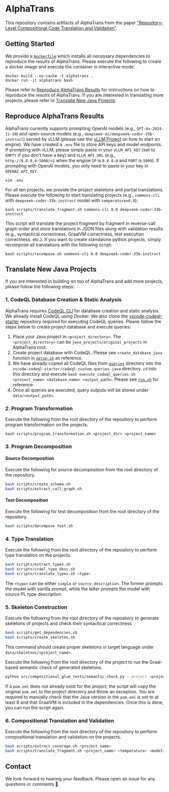 # AlphaTrans
This repository contains artifacts of AlphaTrans from the paper ["Repository-Level Compositional Code Translation and Validation"](https://arxiv.org/abs/2410.24117).

## Getting Started
We provide a [`Dockerfile`](/Dockerfile) which installs all necessary dependencies to reproduce the results of AlphaTrans. Please execute the following to create a docker image and execute the container in interactive mode:

```
docker build --no-cache -t alphatrans .
docker run -it alphatrans bash
```

Please refer to [Reproduce AlphaTrans Results](#reproduce-alphatrans-results) for instructions on how to reproduce the results of AlphaTrans. If you are interested in translating more projects, please refer to [Translate New Java Projects](#translate-new-java-projects).

## Reproduce AlphaTrans Results
AlphaTrans currently supports prompting OpenAI models (e.g., `GPT-4o-2024-11-20`) and open-source models (e.g., `deepseek-ai/deepseek-coder-33b-instruct`) served by vLLM (please see the [vLLM Project](https://github.com/vllm-project/vllm) on how to start an engine). We have created a `.env` file to store API keys and model endpoints. If prompting with vLLM, please simply paste in your `VLLM_API_KEY` (set to `EMPTY` if you don't have a key) and `VLLM_API_URL` (e.g., `http://0.0.0.0:5000/v1` when the engine `IP` is `0.0.0.0` and `PORT` is `5000`). If prompting with OpenAI models, you only need to paste in your key in `OPENAI_API_KEY`.

```
vim .env
```

For all ten projects, we provide the project skeletons and partial translations. Please execute the following to start translating projects (e.g., `commons-cli` with `deepseek-coder-33b-instruct` model with `temperature=0.0`):

```
bash scripts/translate_fragment.sh commons-cli 0.0 deepseek-coder-33b-instruct
```

This script will translate the project fragment by fragment in reverse-call graph order and store translations in JSON files along with validation results (e.g., syntactical correctness, GraalVM correctness, test execution correctness, etc.). If you want to create standalone python projects, simply recompose all translations with the following script:

```
bash scripts/recompose.sh commons-cli 0.0 deepseek-coder-33b-instruct
```

## Translate New Java Projects
If you are interested in building on top of AlphaTrans and add more projects, please follow the following steps:

### 1. CodeQL Database Creation & Static Analysis

AlphaTrans requires [CodeQL CLI](https://docs.github.com/en/code-security/codeql-cli/getting-started-with-the-codeql-cli/setting-up-the-codeql-cli) for database creation and static analysis. We already install CodeQL using Docker. We also clone the [vscode-codeql-starter](https://github.com/github/vscode-codeql-starter) repository required for executing CodeQL queries. Please follow the steps below to create project database and execute queries:

1. Place your Java project in `<project_directory>`. The `<project_directory>` can be `java_projects/original_projects` in AlphaTrans root.
2. Create project database with CodeQL. Please see `create_database_java` function in [`setup.sh`](/setup.sh) as reference.
3. We have already copied all CodeQL files from [`queries`](/queries/) directory into the `vscode-codeql-starter/codeql-custom-queries-java` directory. `cd` into this directory and execute `bash execute_codeql_queries.sh <project_name> <database_name> <output_path>`. Please see [`run.sh`](/queries/run.sh) for reference.
4. Once all queries are executed, query outputs will be stored under `data/<output_path>`.

### 2. Program Transformation
Execute the following from the root directory of the repository to perform program transformation on the projects.

```
bash scripts/program_transformation.sh <project_dir> <project_name>
```

### 3. Program Decomposition

#### Source Decomposition
Execute the following for source decomposition from the root directory of the repository.

```bash
bash scripts/create_schema.sh
bash scripts/extract_call_graph.sh
```

#### Test Decomposition
Execute the following for test decomposition from the root directory of the repository.

```bash
bash scripts/decompose_test.sh
```

### 4. Type Translation
Execute the following from the root directory of the repository to perform type translation on the projects.

```bash
bash scripts/extract_types.sh
bash scripts/crawl_type_desc.sh
bash scripts/translate_types.sh <type>
```

The `<type>` can be either `simple` or `source_description`. The former prompts the model with vanilla prompt, while the latter prompts the model with source PL type description.

### 5. Skeleton Construction
Execute the following from the root directory of the repository to generate skeletons of projects and check their syntactical correctness

```bash
bash scripts/get_dependencies.sh
bash scripts/create_skeleton.sh
```

This command should create proper skeletons in target language under `data/skeletons/<project_name>`.

Execute the following from the root directory of the project to run the Graal-based semantic check of generated skeletons.
```bash
python src/compositional_glue_tests/semantic_check.py --project <project_name> [--class=<class_name>] [--method=<method_name>]
```

If a `pom.xml` does not already exist for the project, the script will copy the original `pom.xml` to the project directory and throw an exception. You are required to manually check that the Java version in the `pom.xml` is set to at least 8 and that GraalVM is included in the dependencies. Once this is done, you can run the script again.

### 6. Compositional Translation and Validation

Execute the following from the root directory of the repository to perform compositional translation and validation on the projects.

```bash
bash scripts/extract_coverage.sh <project_name>
bash scripts/translate_fragment.sh <project_name> <temperature> <model>
```

## Contact
We look forward to hearing your feedback. Please open an issue for any questions or comments 🙏.

